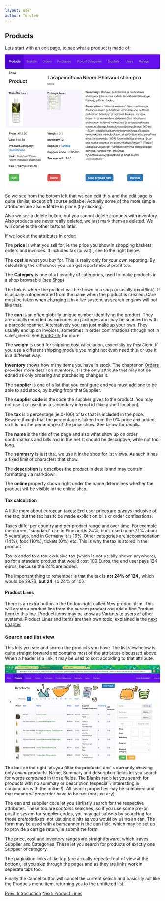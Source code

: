 ```yaml
---
layout: user
author: Torsten
---
```


## Products

Lets start with an edit page, to see what a product is made of:

![Product edit](images/product_edit.png)

So we see from the bottom left that we can edit this, and the edit page is quite similar, except off course editable.
Actually some of the more simple attributes are also editable in place (try clicking).

Also we see a delete button, but you cannot delete products with inventory. Also products are never really deleted, we just 
mark them as deleted. We will come to the other buttons later.

If we look at the attributes  in order:

The **price** is what you sell for, ie the price you show in shopping baskets, orders and invoices. 
It includes tax (or vat) , see to the right below.

The **cost** is what you buy for. This is really only for your own reporting. By calculating the difference you can 
get reports about profit too.

The **Category** is one of a hierachy of categories, used to make products in a shop browsable (see [Shop](shop.html))

The **link** is where the product will be shown in a shop (ususally /prod/link). It is usually autogenerated 
from the name when the product is created. Care must be taken when changing it in a live system, as search engines 
will not like that.

The **ean** is an often globally unique number identifying the product. They are usually encoded as barcodes on packages 
and may be scanned in with a barcode scanner. Alternatively you can just make up your own. They usually end up on 
invoices, sometimes in order confirmations (though not in sales_clerk). See [PrintClerk](print_clerk.html) for more. 

The **weight** is used for shipping cost calculation, especially by PostClerk. If you use a different shipping module you 
might not even need this, or use it in a different way.

**Inventory** shows how many items you have in stock. The chapter on [Orders](orders.html) provides more detail on inventory.
It is the only attribute thet may not be edited as only ordering and purchacing changes it.

The **supplier** is one of a list that you configure and you must add one to be able to add stock, by buying from that Supplier.

The **supplier code** is the code the supplier gives to the product. You may not use it or use it as a secondary internal
 id (like a shelf location).

The **tax** is a percentage (ie 0-100) of tax that is included in the price. Beware though that the percentage is taken from 
the 0% price and added, so it is not the percentage of the price show. See below for details.

The **name** is the title of the page and also what show up on order confirmations and bills and in the net. It should be 
descriptive, while not too long.

The **summary** is just that, we use it in the shop for list views. As such it has a fixed limit of characters that show.

The **description** is describes the product in details and may contain formatting via markdown.

The **online** property shown right under the name determines whether the product will be visible in the online shop.

#### Tax calculation

A little more about european taxes: End user prices are *always* inclusive of the tax, but the tax has to be made explicit on
bills or order confimations.

Taxes differ per country and per product range and over time. For example the current "standard" rate in Finnland is 24%, but 
it used to be 22% about 5 years ago, and in Germany it is 19%. Other categories are accommodation (14%), food (10%), tickets (0%) etc. This is why the tax is stored in the product.

Tax is added to a tax-exclusive tax (which is not usually shown anywhere), so for a standard product that would cost 100 Euros,
the end user pays 124 euros, because the 24% are added.

The important thing to remember is that the tax is **not 24% of 124** , which would be 29.76, **but 24**, so 24% of 100.

#### Product Lines

There is an extra button in the bottom right called New product item. This will create a product line from the current product
and add a first Product Item to this line. Product items may be know as Variants to users of other systems.
Product Lines and Items are their own topic, explained in the [next chapter](product_lines.html)

### Search and list view

This lets you see and search the products you have. The list view below is quite straight forward and contains most of the 
attributes discussed above. When a header is a link, it may be used to sort according to that attribute.

![Product Search](images/product_search.png)

The box on the right lets you filter the products, and is currently showing only *online* products. Name, Summary and 
description fields let you search for words *contained* in those fields. The Blanks radio let you search for products
with no summary or description (especially interesting in conjunction with the online !). All search properties may be 
combined and that means *all* properties have to be met (not just any).

The ean and supplier code let you similarly search for the respective attributes. These too are *contains* searches, so if 
you use some pre-or postfix system for supplier codes, you may get subsets by searching for those pre/postfixes, not just 
single hits as you would by using an ean. The form may be used with a barscanner in the ean field, which may be set up to 
provide a carrige return, ie submit the form.

The price, cost and inventory ranges are straightforward, which leaves Supplier and Categories. These let you search for 
products of exactly one Supplier or category.

The pagination links at the top (are actually repeated out of view at the botton), let you skip through the pages and as
they are links work in seperate tabs too.

Finally the Cancel button will cancel the current search and basically act like the Products menu item, returning you to the
unfiltered list.

[Prev: Introduction](index.html)    [Next: Product Lines](product_lines.html)